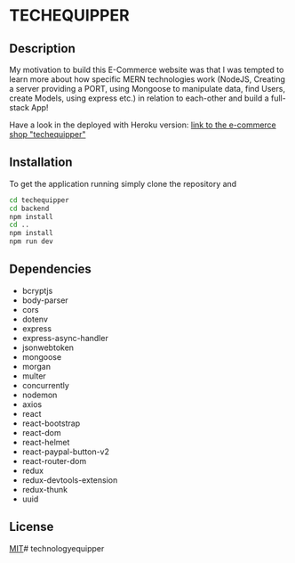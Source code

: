 # TECHEQUIPPER

## Description

My motivation to build this E-Commerce website was that I was tempted to learn more about how specific MERN technologies work (NodeJS, Creating a server providing a PORT, using Mongoose to manipulate data, find Users, create Models, using express etc.) in relation to each-other and build a full-stack App!

Have a look in the deployed with Heroku version: [link to the e-commerce shop "techequipper"](https://technologyequipper.herokuapp.com/)

## Installation

To get the application running simply clone the repository and

```bash
cd techequipper
cd backend
npm install 
cd ..
npm install
npm run dev
```

## Dependencies

* bcryptjs 
* body-parser
* cors
* dotenv
* express
* express-async-handler
* jsonwebtoken
* mongoose
* morgan
* multer
* concurrently
* nodemon
* axios
* react
* react-bootstrap
* react-dom
* react-helmet
* react-paypal-button-v2
* react-router-dom
* redux
* redux-devtools-extension
* redux-thunk
* uuid


## License
[MIT](https://choosealicense.com/licenses/mit/)# technologyequipper
